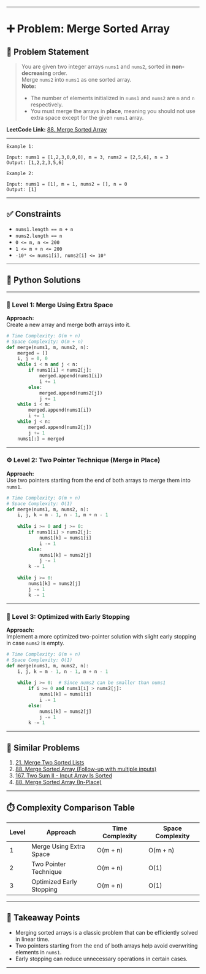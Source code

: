 
---

# ➕ Problem: Merge Sorted Array

## 📘 Problem Statement

> You are given two integer arrays `nums1` and `nums2`, sorted in **non-decreasing** order.  
> Merge `nums2` into `nums1` as one sorted array.  
> **Note:**
> - The number of elements initialized in `nums1` and `nums2` are `m` and `n` respectively.
> - You must merge the arrays in **place**, meaning you should not use extra space except for the given `nums1` array.

**LeetCode Link:** [88. Merge Sorted Array](https://leetcode.com/problems/merge-sorted-array/)

---

```
Example 1:

Input: nums1 = [1,2,3,0,0,0], m = 3, nums2 = [2,5,6], n = 3
Output: [1,2,2,3,5,6]

Example 2:

Input: nums1 = [1], m = 1, nums2 = [], n = 0
Output: [1]
```

---

## ✅ Constraints

- `nums1.length == m + n`
- `nums2.length == n`
- `0 <= m, n <= 200`
- `1 <= m + n <= 200`
- `-10⁹ <= nums1[i], nums2[i] <= 10⁹`

---

## 🧠 Python Solutions

---

### 🧪 Level 1: Merge Using Extra Space

**Approach:**  
Create a new array and merge both arrays into it.

```python
# Time Complexity: O(m + n)
# Space Complexity: O(m + n)
def merge(nums1, m, nums2, n):
    merged = []
    i, j = 0, 0
    while i < m and j < n:
        if nums1[i] < nums2[j]:
            merged.append(nums1[i])
            i += 1
        else:
            merged.append(nums2[j])
            j += 1
    while i < m:
        merged.append(nums1[i])
        i += 1
    while j < n:
        merged.append(nums2[j])
        j += 1
    nums1[:] = merged
```

---

### ⚙️ Level 2: Two Pointer Technique (Merge in Place)

**Approach:**  
Use two pointers starting from the end of both arrays to merge them into `nums1`.

```python
# Time Complexity: O(m + n)
# Space Complexity: O(1)
def merge(nums1, m, nums2, n):
    i, j, k = m - 1, n - 1, m + n - 1
    
    while i >= 0 and j >= 0:
        if nums1[i] > nums2[j]:
            nums1[k] = nums1[i]
            i -= 1
        else:
            nums1[k] = nums2[j]
            j -= 1
        k -= 1
    
    while j >= 0:
        nums1[k] = nums2[j]
        j -= 1
        k -= 1
```

---

### 🚀 Level 3: Optimized with Early Stopping

**Approach:**  
Implement a more optimized two-pointer solution with slight early stopping in case `nums2` is empty.

```python
# Time Complexity: O(m + n)
# Space Complexity: O(1)
def merge(nums1, m, nums2, n):
    i, j, k = m - 1, n - 1, m + n - 1
    
    while j >= 0:  # Since nums2 can be smaller than nums1
        if i >= 0 and nums1[i] > nums2[j]:
            nums1[k] = nums1[i]
            i -= 1
        else:
            nums1[k] = nums2[j]
            j -= 1
        k -= 1
```

---

## 🔗 Similar Problems

1. [21. Merge Two Sorted Lists](https://leetcode.com/problems/merge-two-sorted-lists/)
2. [88. Merge Sorted Array (Follow-up with multiple inputs)](https://leetcode.com/problems/merge-sorted-array/)
3. [167. Two Sum II - Input Array Is Sorted](https://leetcode.com/problems/two-sum-ii-input-array-is-sorted/)
4. [88. Merge Sorted Array (In-Place)](https://leetcode.com/problems/merge-sorted-array/)

---

## ⏱️ Complexity Comparison Table

| Level | Approach                          | Time Complexity | Space Complexity |
|-------|-----------------------------------|-----------------|------------------|
| 1     | Merge Using Extra Space           | O(m + n)        | O(m + n)         |
| 2     | Two Pointer Technique             | O(m + n)        | O(1)             |
| 3     | Optimized Early Stopping          | O(m + n)        | O(1)             |

---

## 📌 Takeaway Points

- Merging sorted arrays is a classic problem that can be efficiently solved in linear time.
- Two pointers starting from the end of both arrays help avoid overwriting elements in `nums1`.
- Early stopping can reduce unnecessary operations in certain cases.

---
